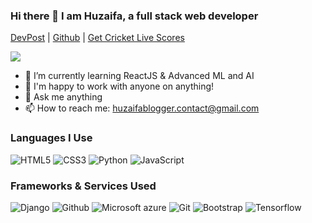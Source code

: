 ### Hi there 👋 I am Huzaifa, a full stack web developer
 
 [DevPost](https://devpost.com/BloggingKIng)  |   [Github](https://github.com/BloggingKIng)  |  [Get Cricket Live Scores](https://cricket-score.live)

![](https://komarev.com/ghpvc/?username=BloggingKIng&color=lightgrey)

- 🌱 I’m currently learning ReactJS & Advanced ML and AI
- 👯 I'm happy to work with anyone on anything!
- 💬 Ask me anything
- 📫 How to reach me: huzaifablogger.contact@gmail.com


<h3>Languages I Use</h3>

![HTML5](https://img.shields.io/badge/-HTML5-000000?style=flat&logo=HTML5)
![CSS3](https://img.shields.io/badge/-CSS3-000000?style=flat&logo=CSS3)
![Python](https://img.shields.io/badge/-Python-000000?style=flat&logo=python)
![JavaScript](https://img.shields.io/badge/-JavaScript-000000?style=flat&logo=javascript)

<h3> Frameworks & Services Used </h3>

![Django](https://img.shields.io/badge/-Django-000000?style=flat&logo=django)
![Github](https://img.shields.io/badge/-Github-black?style=flat&logo=github)
![Microsoft azure](https://img.shields.io/badge/-Azure-000000?style=flat&logo=MicrosoftAzure&logoColor=blue)
![Git](https://img.shields.io/badge/-Git-000000?style=flat&logo=git&logoColor=F05032)
![Bootstrap](https://img.shields.io/badge/-Bootstrap-000000?style=flat&logo=bootstrap&logoColor=Putple)
![Tensorflow](https://img.shields.io/badge/-Tensorflow-000000?style=flat&logo=tensorflow&logoColor=Putple)
